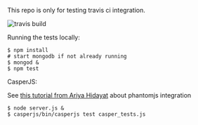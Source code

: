 This repo is only for testing travis ci integration.

![travis build](https://api.travis-ci.org/mwager/travis_test.png)

Running the tests locally:

    $ npm install
    # start mongodb if not already running
    $ mongod &
    $ npm test

CasperJS:

See [this tutorial from Ariya Hidayat](http://ariya.ofilabs.com/2012/03/phantomjs-and-travis-ci.html) about phantomjs integration

    $ node server.js &
    $ casperjs/bin/casperjs test casper_tests.js

